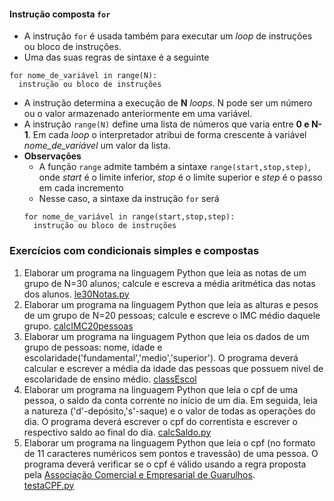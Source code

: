 #### Instrução composta `for` 
- A instrução `for` é usada também para executar um *loop* de instruções ou bloco de instruções.
- Uma das suas regras de sintaxe é a seguinte  
```
for nome_de_variável in range(N):
  instrução ou bloco de instruções
```
- A instrução determina a execução de **N** *loops*. N pode ser um número ou o valor armazenado anteriormente em uma variável.    
- A instrução `range(N)` define uma lista de números que varia entre **0 e N-1**. Em cada *loop* o interpretador atribui de forma crescente à variável *nome_de_variável* um valor da lista.
- **Observações**  
  - A função `range` admite também a sintaxe `range(start,stop,step)`, onde *start* é o limite inferior, *stop* é o limite superior e *step* é o passo em cada incremento
  - Nesse caso, a sintaxe da instrução `for` será
  ```
  for nome_de_variável in range(start,stop,step):
    instrução ou bloco de instruções
  ```



### Exercícios com condicionais simples e compostas  
1. Elaborar um programa na linguagem Python que leia as notas de um grupo de N=30 alunos; calcule e escreva a média aritmética das notas dos alunos.  [le30Notas.py](https://github.com/claytonjasilva/prog_exemplos/blob/main/le30Notas.py)   
2. Elaborar um programa na linguagem Python que leia as alturas e pesos de um grupo de N=20 pessoas; calcule e escreve o IMC médio daquele grupo. [calcIMC20pessoas](https://github.com/claytonjasilva/prog_exemplos/blob/main/calcIMC20pessoas.py)
3. Elaborar um programa na linguagem Python que leia os dados de um grupo de pessoas: nome, idade e escolaridade('fundamental','medio','superior'). O programa deverá calcular e escrever a média da idade das pessoas que possuem nível de escolaridade de ensino médio. [classEscol](https://github.com/claytonjasilva/prog_exemplos/blob/main/classEscol.py)
4. Elaborar um programa na linguagem Python que leia o cpf de uma pessoa, o saldo da conta corrente no início de um dia. Em seguida, leia a natureza ('d'-depósito,'s'-saque) e o valor de todas as operações do dia. O programa deverá escrever o cpf do correntista e escrever o respectivo saldo ao final do dia. [calcSaldo.py](https://github.com/claytonjasilva/prog_exemplos/blob/main/calcSaldo.py)  
6. Elaborar um programa na linguagem Python que leia o cpf (no formato de 11 caracteres numéricos sem pontos e travessão) de uma pessoa. O programa deverá verificar se o cpf é válido usando a regra proposta pela [Associação Comercial e Empresarial de Guarulhos](https://www.aceguarulhos.com.br/blog/como-saber-se-um-cpf-e-verdadeiro/#gsc.tab=0).  
[testaCPF.py](https://github.com/claytonjasilva/prog_exemplos/blob/main/testaCPF.py)
